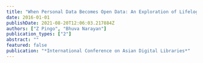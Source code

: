 ```yaml
---
title: "When Personal Data Becomes Open Data: An Exploration of Lifelogging, User Privacy, and Implications for Privacy Literacy"
date: 2016-01-01
publishDate: 2021-08-20T12:06:03.217884Z
authors: ["Z Pingo", "Bhuva Narayan"]
publication_types: ["2"]
abstract: ""
featured: false
publication: "*International Conference on Asian Digital Libraries*"
---
```


